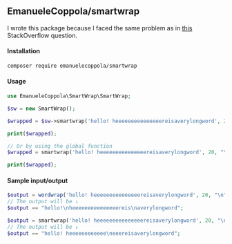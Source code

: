 ## EmanueleCoppola/smartwrap
I wrote this package because I faced the same problem as in [this](https://stackoverflow.com/q/9815040/5280969) StackOverflow question.

#### Installation
```bash
composer require emanuelecoppola/smartwrap
```

#### Usage
```php
use EmanueleCoppola\SmartWrap\SmartWrap;

$sw = new SmartWrap();

$wrapped = $sw->smartwrap('hello! heeeeeeeeeeeeeeereisaverylongword', 20, "\n", true);

print($wrapped);

// Or by using the global function
$wrapped = smartwrap('hello! heeeeeeeeeeeeeeereisaverylongword', 20, "\n", true);

print($wrapped);
```

#### Sample input/output
```php
$output = wordwrap('hello! heeeeeeeeeeeeeeereisaverylongword', 20, "\n", true);
// The output will be ↓
$output == "hello!\nheeeeeeeeeeeeeeereis\naverylongword";

$output = smartwrap('hello! heeeeeeeeeeeeeeereisaverylongword', 20, "\n", true);
// The output will be ↓
$output == "hello! heeeeeeeeeeee\neeereisaverylongword";
```